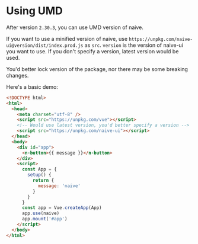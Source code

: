 # Using UMD

After version `2.30.3`, you can use UMD version of naive.

If you want to use a minified version of naive, use `https://unpkg.com/naive-ui@version/dist/index.prod.js` as `src`. `version` is the version of naive-ui you want to use. If you don't specify a version, latest version would be used.

You'd better lock version of the package, nor there may be some breaking changes.

Here's a basic demo:

```html
<!DOCTYPE html>
<html>
  <head>
    <meta charset="utf-8" />
    <script src="https://unpkg.com/vue"></script>
    <!-- Would use latest version, you'd better specify a version -->
    <script src="https://unpkg.com/naive-ui"></script>
  </head>
  <body>
    <div id="app">
      <n-button>{{ message }}</n-button>
    </div>
    <script>
      const App = {
        setup() {
          return {
            message: 'naive'
          }
        }
      }
      const app = Vue.createApp(App)
      app.use(naive)
      app.mount('#app')
    </script>
  </body>
</html>
```
